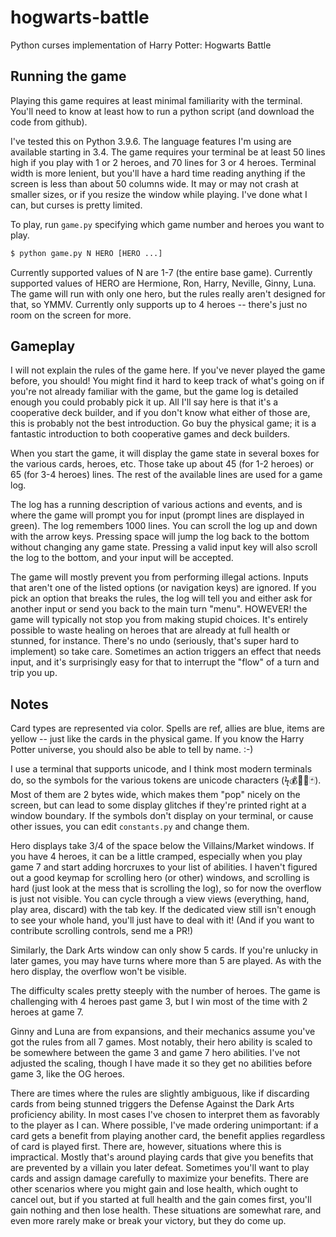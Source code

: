 # hogwarts-battle
Python curses implementation of Harry Potter: Hogwarts Battle

## Running the game
Playing this game requires at least minimal familiarity with the terminal.
You'll need to know at least how to run a python script (and download the code
from github).

I've tested this on Python 3.9.6. The language features I'm using are available
starting in 3.4. The game requires your terminal be at least 50 lines high if
you play with 1 or 2 heroes, and 70 lines for 3 or 4 heroes. Terminal width is
more lenient, but you'll have a hard time reading anything if the screen is
less than about 50 columns wide. It may or may not crash at smaller sizes, or
if you resize the window while playing. I've done what I can, but curses is
pretty limited.

To play, run `game.py` specifying which game number and heroes you want to play.

```bash
$ python game.py N HERO [HERO ...]
```

Currently supported values of N are 1-7 (the entire base game). Currently
supported values of HERO are Hermione, Ron, Harry, Neville, Ginny, Luna. The
game will run with only one hero, but the rules really aren't designed for
that, so YMMV. Currently only supports up to 4 heroes -- there's just no room
on the screen for more.

## Gameplay
I will not explain the rules of the game here. If you've never played the game
before, you should! You might find it hard to keep track of what's going on if
you're not already familiar with the game, but the game log is detailed enough
you could probably pick it up. All I'll say here is that it's a cooperative
deck builder, and if you don't know what either of those are, this is probably
not the best introduction. Go buy the physical game; it is a fantastic
introduction to both cooperative games and deck builders.

When you start the game, it will display the game state in several boxes for
the various cards, heroes, etc. Those take up about 45 (for 1-2 heroes) or 65
(for 3-4 heroes) lines. The rest of the available lines are used for a game
log.

The log has a running description of various actions and events, and is where
the game will prompt you for input (prompt lines are displayed in green). The
log remembers 1000 lines. You can scroll the log up and down with the arrow
keys. Pressing space will jump the log back to the bottom without changing any
game state. Pressing a valid input key will also scroll the log to the bottom,
and your input will be accepted.

The game will mostly prevent you from performing illegal actions. Inputs that
aren't one of the listed options (or navigation keys) are ignored. If you pick
an option that breaks the rules, the log will tell you and either ask for
another input or send you back to the main turn "menu". HOWEVER! the game will
typically not stop you from making stupid choices. It's entirely possible to
waste healing on heroes that are already at full health or stunned, for
instance. There's no undo (seriously, that's super hard to implement) so take
care. Sometimes an action triggers an effect that needs input, and it's
surprisingly easy for that to interrupt the "flow" of a turn and trip you up.

## Notes
Card types are represented via color. Spells are ref, allies are blue, items
are yellow -- just like the cards in the physical game. If you know the Harry
Potter universe, you should also be able to tell by name. :-)

I use a terminal that supports unicode, and I think most modern terminals do,
so the symbols for the various tokens are unicode characters (ϟ💰💜💀🃏). Most
of them are 2 bytes wide, which makes them "pop" nicely on the screen, but can
lead to some display glitches if they're printed right at a window boundary. If
the symbols don't display on your terminal, or cause other issues, you can edit
`constants.py` and change them.

Hero displays take 3/4 of the space below the Villains/Market windows. If you
have 4 heroes, it can be a little cramped, especially when you play game 7 and
start adding horcruxes to your list of abilities. I haven't figured out a good
keymap for scrolling hero (or other) windows, and scrolling is hard (just look
at the mess that is scrolling the log), so for now the overflow is just not
visible. You can cycle through a view views (everything, hand, play area,
discard) with the tab key. If the dedicated view still isn't enough to see your
whole hand, you'll just have to deal with it! (And if you want to contribute
scrolling controls, send me a PR!)

Similarly, the Dark Arts window can only show 5 cards. If you're unlucky in
later games, you may have turns where more than 5 are played. As with the hero
display, the overflow won't be visible.

The difficulty scales pretty steeply with the number of heroes. The game is
challenging with 4 heroes past game 3, but I win most of the time with 2 heroes
at game 7.

Ginny and Luna are from expansions, and their mechanics assume you've got the
rules from all 7 games. Most notably, their hero ability is scaled to be
somewhere between the game 3 and game 7 hero abilities. I've not adjusted the
scaling, though I have made it so they get no abilities before game 3, like the
OG heroes.

There are times where the rules are slightly ambiguous, like if discarding
cards from being stunned triggers the Defense Against the Dark Arts proficiency
ability. In most cases I've chosen to interpret them as favorably to the player
as I can. Where possible, I've made ordering unimportant: if a card gets a
benefit from playing another card, the benefit applies regardless of card is
played first. There are, however, situations where this is impractical. Mostly
that's around playing cards that give you benefits that are prevented by a
villain you later defeat. Sometimes you'll want to play cards and assign damage
carefully to maximize your benefits. There are other scenarios where you might
gain and lose health, which ought to cancel out, but if you started at full
health and the gain comes first, you'll gain nothing and then lose health.
These situations are somewhat rare, and even more rarely make or break your
victory, but they do come up.
